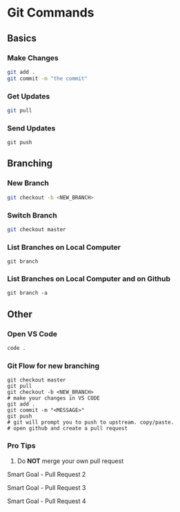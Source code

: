 # Git Commands

## Basics 
### Make Changes
```bash
git add .
git commit -m "the commit"
```

### Get Updates
```bash
git pull
```

### Send Updates
```
git push
```

## Branching
### New Branch
```bash
git checkout -b <NEW_BRANCH>
```

### Switch Branch
```bash
git checkout master
```

### List Branches on Local Computer
```
git branch
```

### List Branches on Local Computer and on Github
```
git branch -a 
```

## Other
### Open VS Code
```bash
code .
```

### Git Flow for new branching
```
git checkout master
git pull
git checkout -b <NEW_BRANCH>
# make your changes in VS CODE
git add .
git commit -m "<MESSAGE>"
git push
# git will prompt you to push to upstream. copy/paste.
# open github and create a pull request
```

### Pro Tips
1. Do **NOT** merge your own pull request

Smart Goal - Pull Request 2

Smart Goal - Pull Request 3

Smart Goal - Pull Request 4